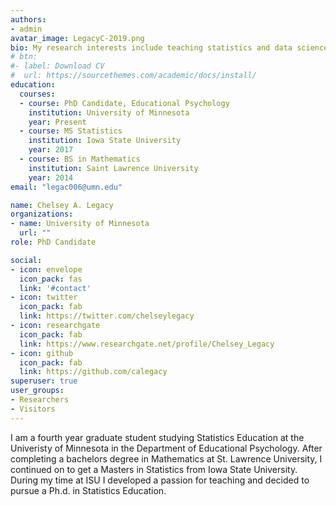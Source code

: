 ```yaml
---
authors:
- admin
avatar_image: LegacyC-2019.png
bio: My research interests include teaching statistics and data science.
# btn:
#- label: Download CV
#  url: https://sourcethemes.com/academic/docs/install/
education:
  courses:
  - course: PhD Candidate, Educational Psychology
    institution: University of Minnesota
    year: Present
  - course: MS Statistics
    institution: Iowa State University
    year: 2017
  - course: BS in Mathematics
    institution: Saint Lawrence University
    year: 2014
email: "legac006@umn.edu"

name: Chelsey A. Legacy
organizations:
- name: University of Minnesota
  url: ""
role: PhD Candidate

social:
- icon: envelope
  icon_pack: fas
  link: '#contact'
- icon: twitter
  icon_pack: fab
  link: https://twitter.com/chelseylegacy
- icon: researchgate
  icon_pack: fab
  link: https://www.researchgate.net/profile/Chelsey_Legacy
- icon: github
  icon_pack: fab
  link: https://github.com/calegacy 
superuser: true
user_groups:
- Researchers
- Visitors
---
```


I am a fourth year graduate student studying Statistics Education at the Univeristy of Minnesota in the Department of Educational Psychology. After completing a bachelors degree in Mathematics at St. Lawrence University, I continued on to get a Masters in Statistics from Iowa State University. During my time at ISU I developed a passion for teaching and decided to pursue a Ph.d. in Statistics Education. 

